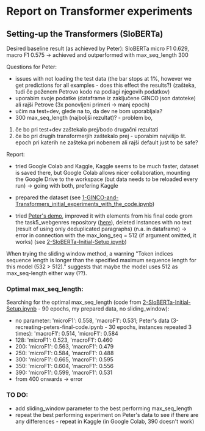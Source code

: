 # Report on Transformer experiments

## Setting-up the Transformers (SloBERTa)

Desired baseline result (as achieved by Peter): SloBERTa micro F1 0.629, macro F1 0.575 -> achieved and outperformed with max_seq_length 300

Questions for Peter:
- issues with not loading the test data (the bar stops at 1%, however we get predictions for all examples - does this effect the results?) (zašteka, tudi če poženem Petrovo kodo na podlagi njegovih podatkov)
- uporabim svoje podatke (dataframe iz zaključene GINCO json datoteke) ali rajši Petrove (3x ponovljeni primeri -> manj epoch)
- učim na test+dev, glede na to, da dev ne bom uporabljala?
- 300 max_seq_length (najboljši rezultat)? - problem bo, 
1) če bo pri test+dev zaštekalo prej/bodo drugačni rezultati
2) če bo pri drugih transformerjih zaštekalo prej - uporabim najvišjo št. epoch pri katerih ne zašteka pri nobenem ali rajši default just to be safe?

Report:

- tried Google Colab and Kaggle, Kaggle seems to be much faster, dataset is saved there, but Google Colab allows nicer collaboration, mounting the Google Drive to the workspace (but data needs to be reloaded every run) -> going with both, prefering Kaggle

- prepared the dataset (see [1-GINCO-and-Transformers_initial_experiments_with_the_code.ipynb](https://github.com/TajaKuzman/Transformers-GINCO-Experiments/blob/main/Setup-code/1-GINCO-and-Transformers_initial_experiments_with_the_code.ipynb))


- tried [Peter's demo](https://github.com/TajaKuzman/task5_webgenres/blob/main/Peters-code/Peter-GINCO-demo.ipynb), improved it with elements from his final code grom the task5_webgenres repository ([here](https://github.com/5roop/task5_webgenres)), deleted instances with no text (result of using only deduplicated paragraphs) (n.a. in dataframe) -> error in connection with the max_long_seq = 512 (if argument omitted, it works) (see [2-SloBERTa-Initial-Setup.ipynb](https://github.com/TajaKuzman/Transformers-GINCO-Experiments/blob/main/Setup-code/2-SloBERTa-Initial-Setup.ipynb))

When trying the sliding window method, a warning "Token indices sequence length is longer than the specified maximum sequence length for this model (532 > 512)." suggests that maybe the model uses 512 as max_seq-length either way (??).

### Optimal max_seq_length:
Searching for the optimal max_seq_length (code from [2-SloBERTa-Initial-Setup.ipynb](https://github.com/TajaKuzman/Transformers-GINCO-Experiments/blob/main/Setup-code/2-SloBERTa-Initial-Setup.ipynb) - 90 epochs, my prepared data, no sliding_window):
- no parameter: 'microF1': 0.558, 'macroF1': 0.531; Peter's data (3-recreating-peters-final-code.ipynb - 30 epochs, instances repeated 3 times): 'macroF1': 0.514, 'microF1': 0.584
- 128: 'microF1': 0.523, 'macroF1': 0.460
- 200: 'microF1': 0.563, 'macroF1': 0.479
- 250: 'microF1': 0.584, 'macroF1': 0.488
- 300: 'microF1': 0.665, 'macroF1': 0.595
- 350: 'microF1': 0.604, 'macroF1': 0.556
- 390: 'microF1': 0.599, 'macroF1': 0.531
- from 400 onwards -> error

### TO DO:
* add sliding_window parameter to the best performing max_seq_length
* repeat the best performing experiment on Peter's data to see if there are any differences - repeat in Kaggle (in Google Colab, 390 doesn't work)
